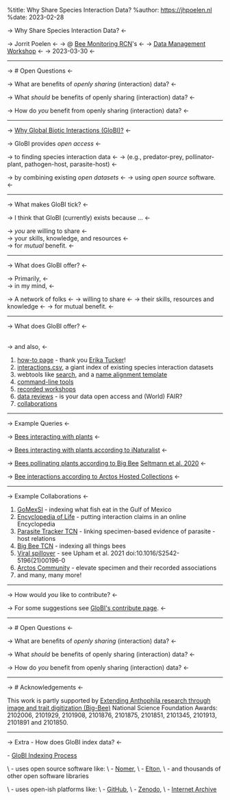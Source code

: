 %title: Why Share Species Interaction Data?
%author: https://jhpoelen.nl
%date: 2023-02-28


-> Why Share Species Interaction Data? <-

-> Jorrit Poelen <- 
-> @ [Bee Monitoring RCN](https://www.nativebeemonitoring.org/)'s <-
-> [Data Management Workshop](https://www.nativebeemonitoring.org/workshops) <-
-> 2023-03-30 <-

---------------------------------------------------
-> # Open Questions <-

-> What are benefits of *openly sharing* (interaction) data? <-

-> What *should* be benefits of openly sharing (interaction) data? <-

-> How do *you* benefit from openly sharing (interaction) data? <-


---------------------------------------------------

-> [Why Global Biotic Interactions (GloBI)?](https://globalbioticinteractions.org/about) <-

-> GloBI provides *open access* <-
<br>

-> to finding species interaction data <-
-> (e.g., predator-prey, pollinator-plant, pathogen-host, parasite-host) <-
<br>

-> by combining existing *open datasets* <-
-> using *open source* software. <-

---------------------------------------------------

-> What makes GloBI tick? <-

-> I think that GloBI (currently) exists because ... <-
<br>

-> *you* are willing to share <-
<br>
-> your skills, knowledge, and resources <-
<br>
-> for *mutual* benefit. <- 

---------------------------------------------------

-> What does GloBI offer? <-

-> Primarily, <-
<br>
-> in my mind, <-
<br>

-> A network of folks <-
-> willing to share <-
-> their skills, resources and knowledge <-
-> for mutual benefit. <-

---------------------------------------------------

-> What does GloBI offer? <-

<br>
-> and also, <-

1. [how-to page](https://globalbioticinteractions.org/how-to) - thank you [Erika Tucker](https://orcid.org/0000-0002-8822-2315)!
2. [interactions.csv](https://globalbioticinteractions.org/data), a giant index of existing species interaction datasets 
3. webtools like [search](https://globalbioticinteractions.org), and a [name alignment template](https://github.com/globalbioticinteractions/name-alignment-template)
4. [command-line tools](https://github.com/globalbioticinteractions)
5. [recorded workshops](https://www.globalbioticinteractions.org/how-to#projects)
6. [data reviews](https://globalbioticinteractions.org/datasets) - is your data open access and (World) FAIR? 
7. [collaborations](https://globalbioticinteractions.org/about#partners)


---------------------------------------------------

-> Example Queries <-

-> [Bees interacting with plants](https://globalbioticinteractions.org/?sourceTaxon=Apoidea&targetTaxon=Plantae) <-

-> [Bees interacting with plants according to iNaturalist](https://tinyurl.com/inaturalist-bee-plants) <-

-> [Bees pollinating plants according to Big Bee](https://tinyurl.com/big-bee-pollinators) [Seltmann et al. 2020](https://escholarship.org/uc/item/1g21k7bf) <- 

-> [Bee interactions according to Arctos Hosted Collections](https://tinyurl.com/arctos-bee-plants) <- 

---------------------------------------------------

-> Example Collaborations <-

1. [GoMexSI](https://gomexsi.tamucc.edu) - indexing what fish eat in the Gulf of Mexico
2. [Encyclopedia of Life](https://eol.org) - putting interaction claims in an online Encyclopedia
3. [Parasite Tracker TCN](https://parasitetracker.org) - linking specimen-based evidence of parasite - host relations
4. [Big Bee TCN](https://big-bee.net) - indexing all things bees 
5. [Viral spillover](https://globalbioticinteractions.org/covid19) - see Upham et al. 2021 doi:10.1016/S2542-5196(21)00196-0
6. [Arctos Community](https://arctosdb.org) - elevate specimen and their recorded associations 
7. and many, many more!


---------------------------------------------------

-> How would *you* like to contribute? <-


-> For some suggestions see [GloBI's contribute page](https://globalbioticinteractions.org/contribute). <-


--------------------------------------------------

-> # Open Questions <-

-> What are benefits of *openly sharing* (interaction) data? <-

-> What *should* be benefits of openly sharing (interaction) data? <-

-> How do *you* benefit from openly sharing (interaction) data? <-

--------------------------------------------------

-> # Acknowledgements <-

This work is partly supported by [Extending Anthophila research through image and trait digitization (Big-Bee)](https://big-bee.net) National Science Foundation Awards: 2102006, 2101929, 2101908, 2101876, 2101875, 2101851, 2101345, 2101913, 2101891 and 2101850.

--------------------------------------------------

-> Extra - How does GloBI index data? <-

\- [GloBI Indexing Process](https://globalbioticinteractions.org/process)

\ - uses open source software like: 
\   - [Nomer](https://github.com/globalbioticinteractions/nomer), 
\   - [Elton](https://github.com/globalbioticinteractions/elton),
\   - and thousands of other open software libraries

\ - uses open-ish platforms like: 
\    - [GitHub](https://github.com/), 
\    - [Zenodo](https://zenodo.org/communities/globalbioticinteractions), 
\    - [Internet Archive](https://archive.org)
